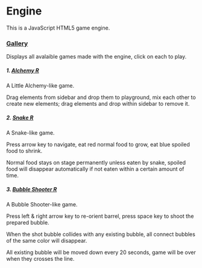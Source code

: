 # Engine

This is a JavaScript HTML5 game engine.

### [Gallery](https://pages.github.ncsu.edu/twu23/Engine)

Displays all avalaible games made with the engine, click on each to play.

##### 1. [Alchemy R](https://pages.github.ncsu.edu/twu23/Engine/alchemy)

A Little Alchemy-like game.

Drag elements from sidebar and drop them to playground, mix each other to create new elements; drag elements and drop within sidebar to remove it.

##### 2. [Snake R](https://pages.github.ncsu.edu/twu23/Engine/snake)

A Snake-like game.

Press arrow key to navigate, eat red normal food to grow, eat blue spoiled food to shrink.

Normal food stays on stage permanently unless eaten by snake, spoiled food will disappear automatically if not eaten within a certain amount of time.

##### 3. [Bubble Shooter R](https://pages.github.ncsu.edu/twu23/Engine/bubble_shooter)

A Bubble Shooter-like game.

Press left & right arrow key to re-orient barrel, press space key to shoot the prepared bubble.

When the shot bubble collides with any existing bubble, all connect bubbles of the same color will disappear.

All existing bubble will be moved down every 20 seconds, game will be over when they crosses the line.
